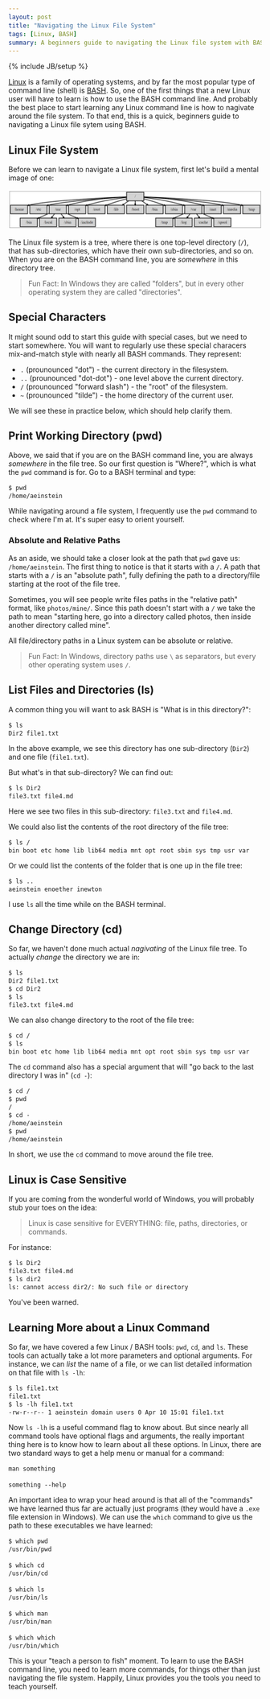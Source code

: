 ```yaml
---
layout: post
title: "Navigating the Linux File System"
tags: [Linux, BASH]
summary: A beginners guide to navigating the Linux file system with BASH.
---
```

{% include JB/setup %}


[Linux](https://en.wikipedia.org/wiki/Linux) is a family of operating systems, and by far the most popular type of command line (shell) is [BASH](https://en.wikipedia.org/wiki/Bash_(Unix_shell)). So, one of the first things that a new Linux user will have to learn is how to use the BASH command line. And probably the best place to start learning any Linux command line is how to nagivate around the file system. To that end, this is a quick, beginners guide to navigating a Linux file sytem using BASH.


## Linux File System

Before we can learn to navigate a Linux file system, first let's build a mental image of one:

<img style="max-width:100%" src="/assets/images/software/linux_file_system.png" alt="Linux file system">

The Linux file system is a tree, where there is one top-level directory (`/`), that has sub-directories, which have their own sub-directories, and so on. When you are on the BASH command line, you are _somewhere_ in this directory tree.

> Fun Fact: In Windows they are called "folders", but in every other operating system they are called "directories".


## Special Characters

It might sound odd to start this guide with special cases, but we need to start somewhere. You will want to regularly use these special characers mix-and-match style with nearly all BASH commands. They represent:

* `.` (prounounced "dot") - the current directory in the filesystem.
* `..` (prounounced "dot-dot") - one level above the current directory.
* `/` (prounounced "forward slash") - the "root" of the filesystem.
* `~` (prounounced "tilde") - the home directory of the current user.

We will see these in practice below, which should help clarify them.


## Print Working Directory (pwd)

Above, we said that if you are on the BASH command line, you are always _somewhere_ in the file tree. So our first question is "Where?", which is what the `pwd` command is for. Go to a BASH terminal and type:

```shell
$ pwd
/home/aeinstein
```

While navigating around a file system, I frequently use the `pwd` command to check where I'm at. It's super easy to orient yourself.


### Absolute and Relative Paths

As an aside, we should take a closer look at the path that `pwd` gave us: `/home/aeinstein`. The first thing to notice is that it starts with a `/`. A path that starts with a `/` is an "absolute path", fully defining the path to a directory/file starting at the root of the file tree.

Sometimes, you will see people write files paths in the "relative path" format, like `photos/mine/`. Since this path doesn't start with a `/` we take the path to mean "starting here, go into a directory called photos, then inside another directory called mine".

All file/directory paths in a Linux system can be absolute or relative.

> Fun Fact: In Windows, directory paths use `\` as separators, but every other operating system uses `/`.


## List Files and Directories (ls)

A common thing you will want to ask BASH is "What is in this directory?":


```shell
$ ls
Dir2 file1.txt
```

In the above example, we see this directory has one sub-directory (`Dir2`) and one file (`file1.txt`).

But what's in that sub-directory? We can find out:

```shell
$ ls Dir2
file3.txt file4.md
```

Here we see two files in this sub-directory: `file3.txt` and `file4.md`.

We could also list the contents of the root directory of the file tree:

```shell
$ ls /
bin boot etc home lib lib64 media mnt opt root sbin sys tmp usr var
```

Or we could list the contents of the folder that is one up in the file tree:

```shell
$ ls ..
aeinstein enoether inewton
```

I use `ls` all the time while on the BASH terminal.


## Change Directory (cd)

So far, we haven't done much actual _nagivating_ of the Linux file tree. To actually _change_ the directory we are in:

```shell
$ ls
Dir2 file1.txt
$ cd Dir2
$ ls
file3.txt file4.md
```

We can also change directory to the root of the file tree:

```shell
$ cd /
$ ls
bin boot etc home lib lib64 media mnt opt root sbin sys tmp usr var
```

The `cd` command also has a special argument that will "go back to the last directory I was in" (`cd -`):

```shell
$ cd /
$ pwd
/
$ cd -
/home/aeinstein
$ pwd
/home/aeinstein
```

In short, we use the `cd` command to move around the file tree.


## Linux is Case Sensitive

If you are coming from the wonderful world of Windows, you will probably stub your toes on the idea:

> Linux is case sensitive for EVERYTHING: file, paths, directories, or commands.

For instance:

```shell
$ ls Dir2
file3.txt file4.md
$ ls dir2
ls: cannot access dir2/: No such file or directory
```

You've been warned.


## Learning More about a Linux Command

So far, we have covered a few Linux / BASH tools: `pwd`, `cd`, and `ls`. These tools can actually take a lot more parameters and optional arguments. For instance, we can _list_ the name of a file, or we can list detailed information on that file with `ls -lh`:

```shell
$ ls file1.txt
file1.txt
$ ls -lh file1.txt
-rw-r--r-- 1 aeinstein domain users 0 Apr 10 15:01 file1.txt
```

Now `ls -lh` is a useful command flag to know about. But since nearly all command tools have optional flags and arguments, the really important thing here is to know how to learn about all these options. In Linux, there are two standard ways to get a help menu or manual for a command:

```shell
man something

something --help
```

An important idea to wrap your head around is that all of the "commands" we have learned thus far are actually just programs (they would have a `.exe` file extension in Windows). We can use the `which` command to give us the path to these executables we have learned:

```shell
$ which pwd
/usr/bin/pwd

$ which cd
/usr/bin/cd

$ which ls
/usr/bin/ls

$ which man
/usr/bin/man

$ which which
/usr/bin/which
```

This is your "teach a person to fish" moment. To learn to use the BASH command line, you need to learn more commands, for things other than just navigating the file system. Happily, Linux provides you the tools you need to teach yourself.
